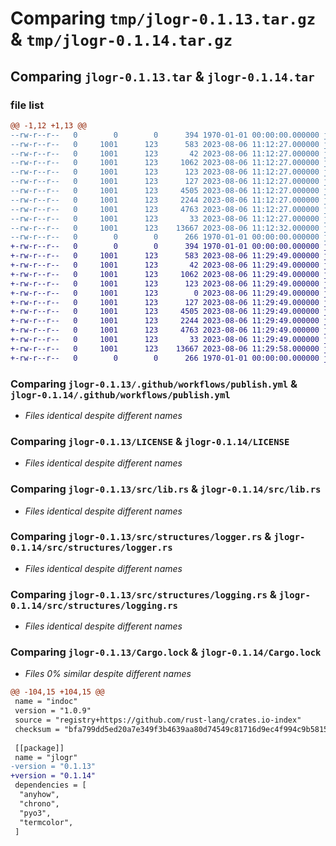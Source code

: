 # Comparing `tmp/jlogr-0.1.13.tar.gz` & `tmp/jlogr-0.1.14.tar.gz`

## Comparing `jlogr-0.1.13.tar` & `jlogr-0.1.14.tar`

### file list

```diff
@@ -1,12 +1,13 @@
--rw-r--r--   0        0        0      394 1970-01-01 00:00:00.000000 jlogr-0.1.13/Cargo.toml
--rw-r--r--   0     1001      123      583 2023-08-06 11:12:27.000000 jlogr-0.1.13/.github/workflows/publish.yml
--rw-r--r--   0     1001      123       42 2023-08-06 11:12:27.000000 jlogr-0.1.13/.gitignore
--rw-r--r--   0     1001      123     1062 2023-08-06 11:12:27.000000 jlogr-0.1.13/LICENSE
--rw-r--r--   0     1001      123      123 2023-08-06 11:12:27.000000 jlogr-0.1.13/README.md
--rw-r--r--   0     1001      123      127 2023-08-06 11:12:27.000000 jlogr-0.1.13/pyproject.toml
--rw-r--r--   0     1001      123     4505 2023-08-06 11:12:27.000000 jlogr-0.1.13/src/lib.rs
--rw-r--r--   0     1001      123     2244 2023-08-06 11:12:27.000000 jlogr-0.1.13/src/structures/logger.rs
--rw-r--r--   0     1001      123     4763 2023-08-06 11:12:27.000000 jlogr-0.1.13/src/structures/logging.rs
--rw-r--r--   0     1001      123       33 2023-08-06 11:12:27.000000 jlogr-0.1.13/src/structures/mod.rs
--rw-r--r--   0     1001      123    13667 2023-08-06 11:12:32.000000 jlogr-0.1.13/Cargo.lock
--rw-r--r--   0        0        0      266 1970-01-01 00:00:00.000000 jlogr-0.1.13/PKG-INFO
+-rw-r--r--   0        0        0      394 1970-01-01 00:00:00.000000 jlogr-0.1.14/Cargo.toml
+-rw-r--r--   0     1001      123      583 2023-08-06 11:29:49.000000 jlogr-0.1.14/.github/workflows/publish.yml
+-rw-r--r--   0     1001      123       42 2023-08-06 11:29:49.000000 jlogr-0.1.14/.gitignore
+-rw-r--r--   0     1001      123     1062 2023-08-06 11:29:49.000000 jlogr-0.1.14/LICENSE
+-rw-r--r--   0     1001      123      123 2023-08-06 11:29:49.000000 jlogr-0.1.14/README.md
+-rw-r--r--   0     1001      123        0 2023-08-06 11:29:49.000000 jlogr-0.1.14/jlogr/__init__.py
+-rw-r--r--   0     1001      123      127 2023-08-06 11:29:49.000000 jlogr-0.1.14/pyproject.toml
+-rw-r--r--   0     1001      123     4505 2023-08-06 11:29:49.000000 jlogr-0.1.14/src/lib.rs
+-rw-r--r--   0     1001      123     2244 2023-08-06 11:29:49.000000 jlogr-0.1.14/src/structures/logger.rs
+-rw-r--r--   0     1001      123     4763 2023-08-06 11:29:49.000000 jlogr-0.1.14/src/structures/logging.rs
+-rw-r--r--   0     1001      123       33 2023-08-06 11:29:49.000000 jlogr-0.1.14/src/structures/mod.rs
+-rw-r--r--   0     1001      123    13667 2023-08-06 11:29:58.000000 jlogr-0.1.14/Cargo.lock
+-rw-r--r--   0        0        0      266 1970-01-01 00:00:00.000000 jlogr-0.1.14/PKG-INFO
```

### Comparing `jlogr-0.1.13/.github/workflows/publish.yml` & `jlogr-0.1.14/.github/workflows/publish.yml`

 * *Files identical despite different names*

### Comparing `jlogr-0.1.13/LICENSE` & `jlogr-0.1.14/LICENSE`

 * *Files identical despite different names*

### Comparing `jlogr-0.1.13/src/lib.rs` & `jlogr-0.1.14/src/lib.rs`

 * *Files identical despite different names*

### Comparing `jlogr-0.1.13/src/structures/logger.rs` & `jlogr-0.1.14/src/structures/logger.rs`

 * *Files identical despite different names*

### Comparing `jlogr-0.1.13/src/structures/logging.rs` & `jlogr-0.1.14/src/structures/logging.rs`

 * *Files identical despite different names*

### Comparing `jlogr-0.1.13/Cargo.lock` & `jlogr-0.1.14/Cargo.lock`

 * *Files 0% similar despite different names*

```diff
@@ -104,15 +104,15 @@
 name = "indoc"
 version = "1.0.9"
 source = "registry+https://github.com/rust-lang/crates.io-index"
 checksum = "bfa799dd5ed20a7e349f3b4639aa80d74549c81716d9ec4f994c9b5815598306"
 
 [[package]]
 name = "jlogr"
-version = "0.1.13"
+version = "0.1.14"
 dependencies = [
  "anyhow",
  "chrono",
  "pyo3",
  "termcolor",
 ]
```

